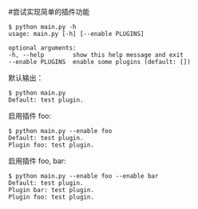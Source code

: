 #尝试实现简单的插件功能

    $ python main.py -h
    usage: main.py [-h] [--enable PLUGINS]

    optional arguments:
    -h, --help        show this help message and exit
    --enable PLUGINS  enable some plugins (default: [])

默认输出：

    $ python main.py
    Default: test plugin.

启用插件 foo:

    $ python main.py --enable foo
    Default: test plugin.
    Plugin foo: test plugin.

启用插件 foo, bar:

    $ python main.py --enable foo --enable bar
    Default: test plugin.
    Plugin bar: test plugin.
    Plugin foo: test plugin.
